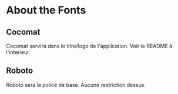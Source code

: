 # About the Fonts

## Cocomat
Cocomat servira dans le titre/logo de l'application. Voir le README à l'interieur.

## Roboto
Roboto sera la police de base. Aucune restriction dessus.
